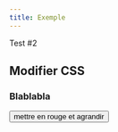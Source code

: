 ```yaml
---
title: Exemple
---
```


Test #2

## Modifier CSS

<h3 id='title2'>Blablabla</h3>

<input type="button" value="mettre en rouge et agrandir" data-target="title" onclick="javascript:change('title2')" />

<ul id='list2'></ul>

<br>
